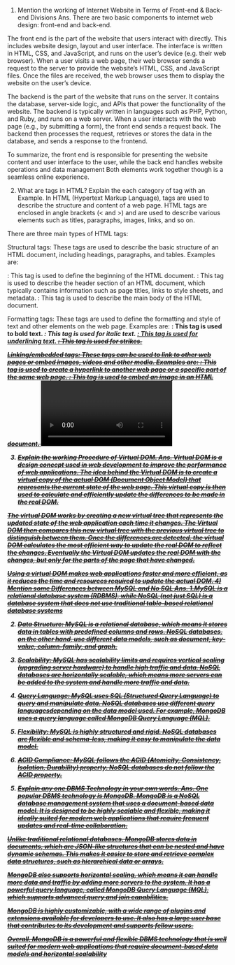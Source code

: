 1) Mention the working of Internet Website in Terms of Front-end & Back-end Divisions
Ans.
There are two basic components to internet web design: front-end and back-end.

The front end is the part of the website that users interact with directly. This includes website design, layout and user interface. The interface is written in HTML, CSS, and JavaScript, and runs on the user’s device (e.g. their web browser). When a user visits a web page, their web browser sends a request to the server to provide the website’s HTML, CSS, and JavaScript files. Once the files are received, the web browser uses them to display the website on the user’s device.

The backend is the part of the website that runs on the server. It contains the database, server-side logic, and APIs that power the functionality of the website. The backend is typically written in languages ​​such as PHP, Python, and Ruby, and runs on a web server. When a user interacts with the web page (e.g., by submitting a form), the front end sends a request back. The backend then processes the request, retrieves or stores the data in the database, and sends a response to the frontend.

To summarize, the front end is responsible for presenting the website content and user interface to the user, while the back end handles website operations and data management Both elements work together though is a seamless online experience.



2) What are tags in HTML? Explain the each category of tag with an Example.
In HTML (Hypertext Markup Language), tags are used to describe the structure and content of a web page. HTML tags are enclosed in angle brackets (< and >) and are used to describe various elements such as titles, paragraphs, images, links, and so on.

There are three main types of HTML tags:

Structural tags: These tags are used to describe the basic structure of an HTML document, including headings, paragraphs, and tables. Examples are:
<html>: This tag is used to define the beginning of the HTML document.
<head>: This tag is used to describe the header section of an HTML document, which typically contains information such as page titles, links to style sheets, and metadata.
<body>: This tag is used to describe the main body of the HTML document.

Formatting tags: These tags are used to define the formatting and style of text and other elements on the web page. Examples are:
<strong>: This tag is used to bold text.
<em>: This tag is used for italic text.
<u>: This tag is used for underlining text.
<strike>: This tag is used for strikes.

Linking/embedded tags: These tags can be used to link to other web pages or embed images, videos and other media. Examples are:
<a>: This tag is used to create a hyperlink to another web page or a specific part of the same web page.
<img>: This tag is used to embed an image in an HTML document.
<video>: This tag is used to embed a video in an HTML document.


3) Explain the working Procedure of Virtual DOM.
Ans.
Virtual DOM is a design concept used in web development to improve the performance of web applications. The idea behind the Virtual DOM is to create a virtual copy of the actual DOM (Document Object Model) that represents the current state of the web page. This virtual copy is then used to calculate and efficiently update the differences to be made in the real DOM.

The virtual DOM works by creating a new virtual tree that represents the updated state of the web application each time it changes. The Virtual DOM then compares this new virtual tree with the previous virtual tree to distinguish between them. Once the differences are detected, the virtual DOM calculates the most efficient way to update the real DOM to reflect the changes. Eventually the Virtual DOM updates the real DOM with the changes, but only for the parts of the page that have changed.

Using a virtual DOM makes web applications faster and more efficient, as it reduces the time and resources required to update the actual DOM.
4) Mention some Differences between MySQL and No SQL
Ans.
1.MySQL is a relational database system (RDBMS), while NoSQL (not just SQL) is a database system that does not use traditional table-based relational database systems

2. Data Structure: MySQL is a relational database, which means it stores data in tables with predefined columns and rows. NoSQL databases, on the other hand, use different data models, such as document, key-value, column-family, and graph.

3. Scalability: MySQL has scalability limits and requires vertical scaling (upgrading server hardware) to handle high traffic and data. NoSQL databases are horizontally scalable, which means more servers can be added to the system and handle more traffic and data.

4. Query Language: MySQL uses SQL (Structured Query Language) to query and manipulate data. NoSQL databases use different query languages ​​depending on the data model used. For example, MongoDB uses a query language called MongoDB Query Language (MQL).

5. Flexibility: MySQL is highly structured and rigid. NoSQL databases are flexible and schema-less, making it easy to manipulate the data model.

6. ACID Compliance: MySQL follows the ACID (Atomicity, Consistency, Isolation, Durability) property. NoSQL databases do not follow the ACID property.

5) Explain any one DBMS Technology in your own words.
Ans.
One popular DBMS technology is MongoDB. MongoDB is a NoSQL database management system that uses a document-based data model. It is designed to be highly scalable and flexible, making it ideally suited for modern web applications that require frequent updates and real-time collaboration.

Unlike traditional relational databases, MongoDB stores data in documents, which are JSON-like structures that can be nested and have dynamic schemas. This makes it easier to store and retrieve complex data structures, such as hierarchical data or arrays.

MongoDB also supports horizontal scaling, which means it can handle more data and traffic by adding more servers to the system. It has a powerful query language, called MongoDB Query Language (MQL), which supports advanced query and join capabilities.

MongoDB is highly customizable, with a wide range of plugins and extensions available for developers to use. It also has a large user base that contributes to its development and supports fellow users.

Overall, MongoDB is a powerful and flexible DBMS technology that is well suited for modern web applications that require document-based data models and horizontal scalability